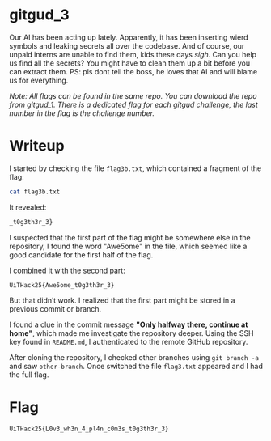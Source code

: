 # gitgud_3

Our AI has been acting up lately. Apparently, it has been inserting wierd symbols and leaking secrets all over the codebase. And of course, our unpaid interns are unable to find them, kids these days *sigh*. Can you help us find all the secrets? You might have to clean them up a bit before you can extract them. PS: pls dont tell the boss, he loves that AI and will blame us for everything.

*Note: All flags can be found in the same repo. You can download the repo from gitgud_1.* *There is a dedicated flag for each gitgud challenge, the last number in the flag is the challenge number.*


# Writeup

I started by checking the file `flag3b.txt`, which contained a fragment of the flag:

```bash
cat flag3b.txt
```

It revealed:

```bash
_t0g3th3r_3}
```

I suspected that the first part of the flag might be somewhere else in the repository, I found the word "Awe5ome" in the file, which seemed like a good candidate for the first half of the flag.

I combined it with the second part:

```
UiTHack25{Awe5ome_t0g3th3r_3}
```

But that didn’t work. I realized that the first part might be stored in a previous commit or branch.

I found a clue in the commit message **"Only halfway there, continue at home"**, which made me investigate the repository deeper. Using the SSH key found in `README.md`, I authenticated to the remote GitHub repository.

After cloning the repository, I checked other branches using `git branch -a` and saw `other-branch`. Once switched the file `flag3.txt` appeared and I had the full flag.

# Flag

```
UiTHack25{L0v3_wh3n_4_pl4n_c0m3s_t0g3th3r_3}
```